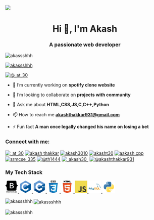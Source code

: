 ![](https://github.com/Akassshhh/Akash-Thakkar/blob/main/1.png)
<h1 align="center">Hi 👋, I'm Akash</h1>
<h3 align="center">A passionate web developer</h3>

<p align="left"> <img src="https://komarev.com/ghpvc/?username=akassshhh&label=Profile%20views&color=0e75b6&style=flat" alt="akassshhh" /> </p>

<p align="left"> <a href="https://github.com/ryo-ma/github-profile-trophy"><img src="https://github-profile-trophy.vercel.app/?username=akassshhh" alt="akassshhh" /></a> </p>

<p align="left"> <a href="https://twitter.com/@_at_30" target="blank"><img src="https://img.shields.io/twitter/follow/@_at_30?logo=twitter&style=for-the-badge" alt="@_at_30" /></a> </p>

- 🔭 I’m currently working on **spotify clone website**

- 👯 I’m looking to collaborate on **projects with community**

- 💬 Ask me about **HTML,CSS,JS,C,C++,Python**

- 📫 How to reach me **akashthakkar931@gmail.com**

- ⚡ Fun fact **A man once legally changed his name on losing a bet**

<h3 align="left">Connect with me:</h3>
<p align="left">
<a href="https://twitter.com/@_at_30" target="blank"><img align="center" src="https://raw.githubusercontent.com/rahuldkjain/github-profile-readme-generator/master/src/images/icons/Social/twitter.svg" alt="_at_30" height="30" width="40" /></a>
<a href="https://linkedin.com/in/akash thakkar" target="blank"><img align="center" src="https://raw.githubusercontent.com/rahuldkjain/github-profile-readme-generator/master/src/images/icons/Social/linked-in-alt.svg" alt="akash thakkar" height="30" width="40" /></a>
<a href="https://kaggle.com/akash3010" target="blank"><img align="center" src="https://raw.githubusercontent.com/rahuldkjain/github-profile-readme-generator/master/src/images/icons/Social/kaggle.svg" alt="akash3010" height="30" width="40" /></a>
<a href="https://fb.com/akasht30" target="blank"><img align="center" src="https://raw.githubusercontent.com/rahuldkjain/github-profile-readme-generator/master/src/images/icons/Social/facebook.svg" alt="akasht30" height="30" width="40" /></a>
<a href="https://instagram.com/aakash.css" target="blank"><img align="center" src="https://raw.githubusercontent.com/rahuldkjain/github-profile-readme-generator/master/src/images/icons/Social/instagram.svg" alt="aakash.cpp" height="30" width="40" /></a>
<a href="https://www.codechef.com/users/srmcse_335" target="blank"><img align="center" src="https://cdn.jsdelivr.net/npm/simple-icons@3.1.0/icons/codechef.svg" alt="srmcse_335" height="30" width="40" /></a>
<a href="https://www.hackerrank.com/@th1444" target="blank"><img align="center" src="https://raw.githubusercontent.com/rahuldkjain/github-profile-readme-generator/master/src/images/icons/Social/hackerrank.svg" alt="@th1444" height="30" width="40" /></a>
<a href="https://www.leetcode.com/_akash30_" target="blank"><img align="center" src="https://raw.githubusercontent.com/rahuldkjain/github-profile-readme-generator/master/src/images/icons/Social/leet-code.svg" alt="_akash30_" height="30" width="40" /></a>
<a href="https://www.hackerearth.com/@akashthakkar931" target="blank"><img align="center" src="https://raw.githubusercontent.com/rahuldkjain/github-profile-readme-generator/master/src/images/icons/Social/hackerearth.svg" alt="@akashthakkar931" height="30" width="40" /></a>
</p>

<h3 align="left">My Tech Stack</h3>
<p align="left">  <a href="https://getbootstrap.com" target="_blank" rel="noreferrer"> <img
            src="https://raw.githubusercontent.com/devicons/devicon/master/icons/bootstrap/bootstrap-plain-wordmark.svg"
            alt="bootstrap" width="40" height="40" /> </a> <a href="https://www.cprogramming.com/" target="_blank" rel="noreferrer"> <img src="https://raw.githubusercontent.com/devicons/devicon/master/icons/c/c-original.svg" alt="c" width="40" height="40"/> </a> <a href="https://www.w3schools.com/cpp/" target="_blank" rel="noreferrer"> <img src="https://raw.githubusercontent.com/devicons/devicon/master/icons/cplusplus/cplusplus-original.svg" alt="cplusplus" width="40" height="40"/> </a> <a href="https://www.w3schools.com/css/" target="_blank" rel="noreferrer"> <img src="https://raw.githubusercontent.com/devicons/devicon/master/icons/css3/css3-original-wordmark.svg" alt="css3" width="40" height="40"/> </a> <a href="https://www.w3.org/html/" target="_blank" rel="noreferrer"> <img src="https://raw.githubusercontent.com/devicons/devicon/master/icons/html5/html5-original-wordmark.svg" alt="html5" width="40" height="40"/> </a> <a href="https://developer.mozilla.org/en-US/docs/Web/JavaScript" target="_blank" rel="noreferrer"> <img src="https://raw.githubusercontent.com/devicons/devicon/master/icons/javascript/javascript-original.svg" alt="javascript" width="40" height="40"/> </a> <a href="https://www.mysql.com/" target="_blank" rel="noreferrer"> <img src="https://raw.githubusercontent.com/devicons/devicon/master/icons/mysql/mysql-original-wordmark.svg" alt="mysql" width="40" height="40"/> </a> <a href="https://www.python.org" target="_blank" rel="noreferrer"> <img src="https://raw.githubusercontent.com/devicons/devicon/master/icons/python/python-original.svg" alt="python" width="40" height="40"/> </a> </p>

<p><img align="left" src="https://github-readme-stats.vercel.app/api/top-langs?username=akassshhh&show_icons=true&locale=en&layout=compact" alt="akassshhh" /></p>

<p>&nbsp;<img align="center" src="https://github-readme-stats.vercel.app/api?username=akassshhh&show_icons=true&locale=en" alt="akassshhh" /></p>

<p><img align="center" src="https://github-readme-streak-stats.herokuapp.com/?user=akassshhh&" alt="akassshhh" /></p>
